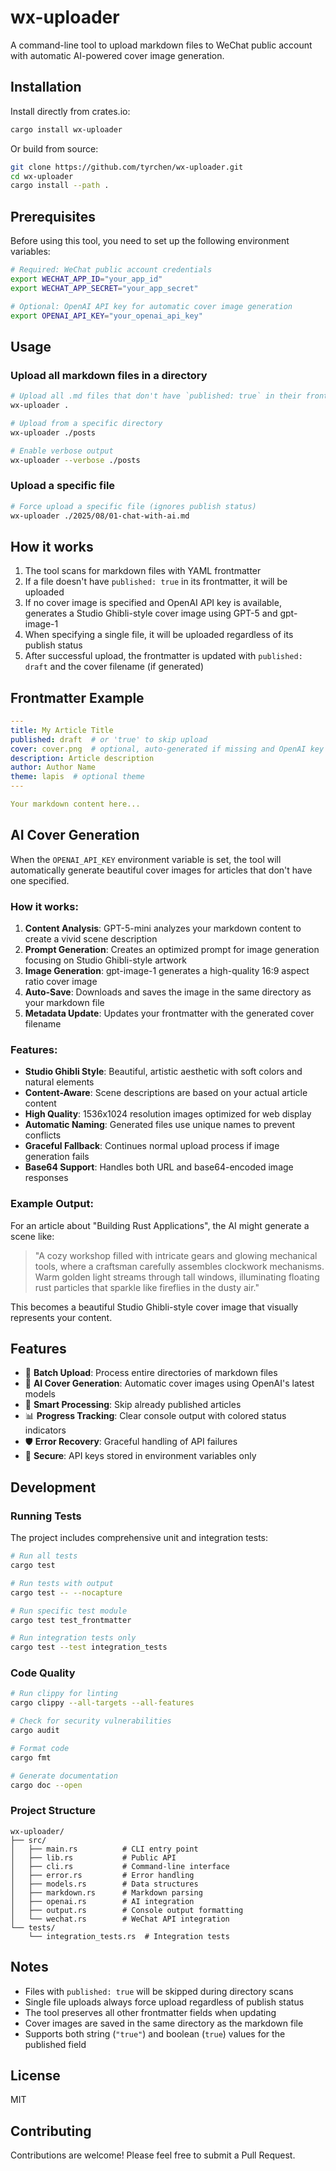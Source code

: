 # wx-uploader

A command-line tool to upload markdown files to WeChat public account with automatic AI-powered cover image generation.

## Installation

Install directly from crates.io:

```bash
cargo install wx-uploader
```

Or build from source:

```bash
git clone https://github.com/tyrchen/wx-uploader.git
cd wx-uploader
cargo install --path .
```

## Prerequisites

Before using this tool, you need to set up the following environment variables:

```bash
# Required: WeChat public account credentials
export WECHAT_APP_ID="your_app_id"
export WECHAT_APP_SECRET="your_app_secret"

# Optional: OpenAI API key for automatic cover image generation
export OPENAI_API_KEY="your_openai_api_key"
```

## Usage

### Upload all markdown files in a directory

```bash
# Upload all .md files that don't have `published: true` in their frontmatter
wx-uploader .

# Upload from a specific directory
wx-uploader ./posts

# Enable verbose output
wx-uploader --verbose ./posts
```

### Upload a specific file

```bash
# Force upload a specific file (ignores publish status)
wx-uploader ./2025/08/01-chat-with-ai.md
```

## How it works

1. The tool scans for markdown files with YAML frontmatter
2. If a file doesn't have `published: true` in its frontmatter, it will be uploaded
3. If no cover image is specified and OpenAI API key is available, generates a Studio Ghibli-style cover image using GPT-5 and gpt-image-1
4. When specifying a single file, it will be uploaded regardless of its publish status
5. After successful upload, the frontmatter is updated with `published: draft` and the cover filename (if generated)

## Frontmatter Example

```yaml
---
title: My Article Title
published: draft  # or 'true' to skip upload
cover: cover.png  # optional, auto-generated if missing and OpenAI key is set
description: Article description
author: Author Name
theme: lapis  # optional theme
---

Your markdown content here...
```

## AI Cover Generation

When the `OPENAI_API_KEY` environment variable is set, the tool will automatically generate beautiful cover images for articles that don't have one specified.

### How it works:

1. **Content Analysis**: GPT-5-mini analyzes your markdown content to create a vivid scene description
2. **Prompt Generation**: Creates an optimized prompt for image generation focusing on Studio Ghibli-style artwork
3. **Image Generation**: gpt-image-1 generates a high-quality 16:9 aspect ratio cover image
4. **Auto-Save**: Downloads and saves the image in the same directory as your markdown file
5. **Metadata Update**: Updates your frontmatter with the generated cover filename

### Features:

- **Studio Ghibli Style**: Beautiful, artistic aesthetic with soft colors and natural elements
- **Content-Aware**: Scene descriptions are based on your actual article content
- **High Quality**: 1536x1024 resolution images optimized for web display
- **Automatic Naming**: Generated files use unique names to prevent conflicts
- **Graceful Fallback**: Continues normal upload process if image generation fails
- **Base64 Support**: Handles both URL and base64-encoded image responses

### Example Output:

For an article about "Building Rust Applications", the AI might generate a scene like:
> "A cozy workshop filled with intricate gears and glowing mechanical tools, where a craftsman carefully assembles clockwork mechanisms. Warm golden light streams through tall windows, illuminating floating rust particles that sparkle like fireflies in the dusty air."

This becomes a beautiful Studio Ghibli-style cover image that visually represents your content.

## Features

- 📝 **Batch Upload**: Process entire directories of markdown files
- 🎨 **AI Cover Generation**: Automatic cover images using OpenAI's latest models
- 🔄 **Smart Processing**: Skip already published articles
- 📊 **Progress Tracking**: Clear console output with colored status indicators
- 🛡️ **Error Recovery**: Graceful handling of API failures
- 🔐 **Secure**: API keys stored in environment variables only

## Development

### Running Tests

The project includes comprehensive unit and integration tests:

```bash
# Run all tests
cargo test

# Run tests with output
cargo test -- --nocapture

# Run specific test module
cargo test test_frontmatter

# Run integration tests only
cargo test --test integration_tests
```

### Code Quality

```bash
# Run clippy for linting
cargo clippy --all-targets --all-features

# Check for security vulnerabilities
cargo audit

# Format code
cargo fmt

# Generate documentation
cargo doc --open
```

### Project Structure

```
wx-uploader/
├── src/
│   ├── main.rs          # CLI entry point
│   ├── lib.rs           # Public API
│   ├── cli.rs           # Command-line interface
│   ├── error.rs         # Error handling
│   ├── models.rs        # Data structures
│   ├── markdown.rs      # Markdown parsing
│   ├── openai.rs        # AI integration
│   ├── output.rs        # Console output formatting
│   └── wechat.rs        # WeChat API integration
└── tests/
    └── integration_tests.rs  # Integration tests
```

## Notes

- Files with `published: true` will be skipped during directory scans
- Single file uploads always force upload regardless of publish status
- The tool preserves all other frontmatter fields when updating
- Cover images are saved in the same directory as the markdown file
- Supports both string (`"true"`) and boolean (`true`) values for the published field

## License

MIT

## Contributing

Contributions are welcome! Please feel free to submit a Pull Request.
